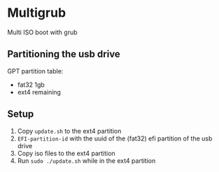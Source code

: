 # Multigrub

Multi ISO boot with grub

## Partitioning the usb drive

GPT partition table:
- fat32 1gb
- ext4 remaining

## Setup
1. Copy `update.sh` to the ext4 partition
2. `EFI-partition-id` with the uuid of the (fat32) efi partition of the usb drive
3. Copy iso files to the ext4 partition
4. Run `sudo ./update.sh` while in the ext4 partition
